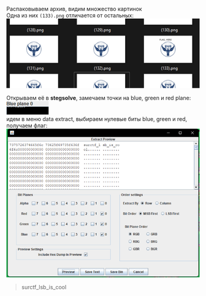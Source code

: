 Распаковываем архив, видим множество картинок  
Одна из них ```(133).png``` отличается от остальных:  
![explorer](attachments/explorer.png)  

  
  
Открываем её в __stegsolve__, замечаем точки на blue, green и red plane:  
![dots](attachments/dots.png)  
идем в меню data extract, выбираем нулевые биты blue, green и red, получаем флаг:  
![flag](attachments/flag.png)  

> surctf_lsb_is_cool
